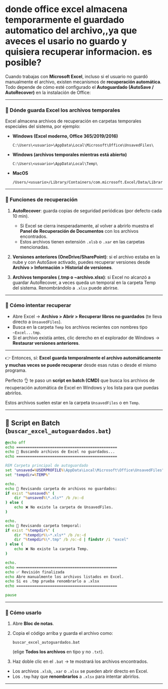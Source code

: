 # donde office excel almacena temporarmente el guardado automatico del archivo,,ya que aveces el usario no guardo y quisiera recuperar informacion. es posible?

Cuando trabajas con **Microsoft Excel**, incluso si el usuario no guardó manualmente el archivo, existen mecanismos de **recuperación automática**. Todo depende de cómo esté configurado el **Autoguardado (AutoSave / AutoRecover)** en la instalación de Office:

---

### 🔹 Dónde guarda Excel los archivos temporales

Excel almacena archivos de recuperación en carpetas temporales especiales del sistema, por ejemplo:

* **Windows (Excel moderno, Office 365/2019/2016)**

  ```
  C:\Users\<usuario>\AppData\Local\Microsoft\Office\UnsavedFiles\
  ```
* **Windows (archivos temporales mientras está abierto)**

  ```
  C:\Users\<usuario>\AppData\Local\Temp\
  ```
* **MacOS**

  ```
  /Users/<usuario>/Library/Containers/com.microsoft.Excel/Data/Library/Preferences/AutoRecovery/
  ```

---

### 🔹 Funciones de recuperación

1. **AutoRecover**: guarda copias de seguridad periódicas (por defecto cada 10 min).

   * Si Excel se cierra inesperadamente, al volver a abrirlo muestra el **Panel de Recuperación de Documentos** con los archivos encontrados.
   * Estos archivos tienen extensión `.xlsb` o `.xar` en las carpetas mencionadas.

2. **Versiones anteriores (OneDrive/SharePoint)**: si el archivo estaba en la nube y con AutoSave activado, puedes recuperar versiones desde **Archivo > Información > Historial de versiones**.

3. **Archivos temporales (.tmp o ~archivo.xlsx)**: si Excel no alcanzó a guardar AutoRecover, a veces queda un temporal en la carpeta Temp del sistema. Renombrándolo a `.xlsx` puede abrirse.

---

### 🔹 Cómo intentar recuperar

* Abre Excel → **Archivo > Abrir > Recuperar libros no guardados** (te lleva directo a `UnsavedFiles`).
* Busca en la carpeta `Temp` los archivos recientes con nombres tipo `~Excel...tmp`.
* Si el archivo existía antes, clic derecho en el explorador de Windows → **Restaurar versiones anteriores**.

---

👉 Entonces, sí: **Excel guarda temporalmente el archivo automáticamente y muchas veces se puede recuperar** desde esas rutas o desde el mismo programa.

Perfecto 👌 te paso un **script en batch (CMD)** que busca los archivos de recuperación automática de Excel en Windows y los lista para que puedas abrirlos.

Estos archivos suelen estar en la carpeta `UnsavedFiles` o en `Temp`.

---

## 📜 Script en Batch (`buscar_excel_autoguardados.bat`)

```bat
@echo off
echo =============================================
echo 🔎 Buscando archivos de Excel no guardados...
echo =============================================

REM Carpeta principal de autoguardado
set "unsaved=%USERPROFILE%\AppData\Local\Microsoft\Office\UnsavedFiles"
set "tempdir=%TEMP%"

echo.
echo 📂 Revisando carpeta de archivos no guardados:
if exist "%unsaved%" (
    dir "%unsaved%\*.xls*" /b /o:-d
) else (
    echo ❌ No existe la carpeta de UnsavedFiles.
)

echo.
echo 📂 Revisando carpeta temporal:
if exist "%tempdir%" (
    dir "%tempdir%\~*.xls*" /b /o:-d
    dir "%tempdir%\*.tmp" /b /o:-d | findstr /i "excel"
) else (
    echo ❌ No existe la carpeta Temp.
)

echo.
echo =============================================
echo ✅ Revisión finalizada
echo Abre manualmente los archivos listados en Excel.
echo Si es .tmp prueba renombrarlo a .xlsx
echo =============================================

pause
```

---

### 🔹 Cómo usarlo

1. Abre **Bloc de notas**.
2. Copia el código arriba y guarda el archivo como:

   ```
   buscar_excel_autoguardados.bat
   ```

   (elige **Todos los archivos** en tipo y no `.txt`).
3. Haz doble clic en el `.bat` → te mostrará los archivos encontrados.

* Los archivos `.xlsb`, `.xar` o `.xlsx` se pueden abrir directo en Excel.
* Los `.tmp` hay que **renombrarlos** a `.xlsx` para intentar abrirlos.

---


